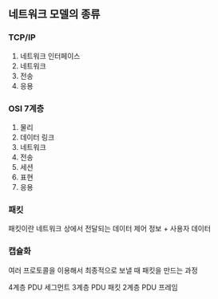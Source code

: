 ## 네트워크 모델의 종류

### TCP/IP
1. 네트워크 인터페이스
2. 네트워크
3. 전송
4. 응용


### OSI 7계층
1. 물리
2. 데이터 링크
3. 네트워크
4. 전송
5. 세션
6. 표현
7. 응용

### 패킷
패킷이란 네트워크 상에서  전달되는 데이터
제어 정보 + 사용자 데이터

### 캡슐화
여러 프로토콜을 이용해서 최종적으로 보낼 때 패킷을 만드는 과정

4계층 PDU 세그먼트
3계층 PDU 패킷
2계층 PDU 프레임